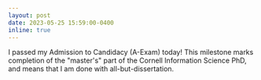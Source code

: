 ```yaml
---
layout: post
date: 2023-05-25 15:59:00-0400
inline: true
---
```


I passed my Admission to Candidacy (A-Exam) today! This milestone marks completion of the "master's" part of the Cornell Information Science PhD, and means that I am done with all-but-dissertation.
